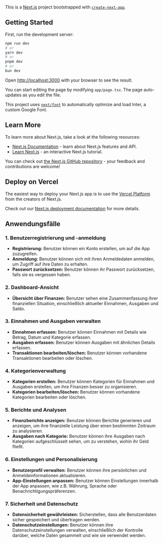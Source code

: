 This is a [Next.js](https://nextjs.org/) project bootstrapped with [`create-next-app`](https://github.com/vercel/next.js/tree/canary/packages/create-next-app).

## Getting Started

First, run the development server:

```bash
npm run dev
# or
yarn dev
# or
pnpm dev
# or
bun dev
```

Open [http://localhost:3000](http://localhost:3000) with your browser to see the result.

You can start editing the page by modifying `app/page.tsx`. The page auto-updates as you edit the file.

This project uses [`next/font`](https://nextjs.org/docs/basic-features/font-optimization) to automatically optimize and load Inter, a custom Google Font.

## Learn More

To learn more about Next.js, take a look at the following resources:

- [Next.js Documentation](https://nextjs.org/docs) - learn about Next.js features and API.
- [Learn Next.js](https://nextjs.org/learn) - an interactive Next.js tutorial.

You can check out [the Next.js GitHub repository](https://github.com/vercel/next.js/) - your feedback and contributions are welcome!

## Deploy on Vercel

The easiest way to deploy your Next.js app is to use the [Vercel Platform](https://vercel.com/new?utm_medium=default-template&filter=next.js&utm_source=create-next-app&utm_campaign=create-next-app-readme) from the creators of Next.js.

Check out our [Next.js deployment documentation](https://nextjs.org/docs/deployment) for more details.

## Anwendungsfälle

### 1. Benutzerregistrierung und -anmeldung
- **Registrierung:** Benutzer können ein Konto erstellen, um auf die App zuzugreifen.
- **Anmeldung:** Benutzer können sich mit ihren Anmeldedaten anmelden, um Zugriff auf ihre Daten zu erhalten.
- **Passwort zurücksetzen:** Benutzer können ihr Passwort zurücksetzen, falls sie es vergessen haben.

### 2. Dashboard-Ansicht
- **Übersicht über Finanzen:** Benutzer sehen eine Zusammenfassung ihrer finanziellen Situation, einschließlich aktueller Einnahmen, Ausgaben und Saldo.

### 3. Einnahmen und Ausgaben verwalten
- **Einnahmen erfassen:** Benutzer können Einnahmen mit Details wie Betrag, Datum und Kategorie erfassen.
- **Ausgaben erfassen:** Benutzer können Ausgaben mit ähnlichen Details erfassen.
- **Transaktionen bearbeiten/löschen:** Benutzer können vorhandene Transaktionen bearbeiten oder löschen.

### 4. Kategorienverwaltung
- **Kategorien erstellen:** Benutzer können Kategorien für Einnahmen und Ausgaben erstellen, um ihre Finanzen besser zu organisieren.
- **Kategorien bearbeiten/löschen:** Benutzer können vorhandene Kategorien bearbeiten oder löschen.

### 5. Berichte und Analysen
- **Finanzberichte anzeigen:** Benutzer können Berichte generieren und anzeigen, um ihre finanzielle Leistung über einen bestimmten Zeitraum zu analysieren.
- **Ausgaben nach Kategorie:** Benutzer können ihre Ausgaben nach Kategorien aufgeschlüsselt sehen, um zu verstehen, wohin ihr Geld fließt.

### 6. Einstellungen und Personalisierung
- **Benutzerprofil verwalten:** Benutzer können ihre persönlichen und Anmeldeinformationen aktualisieren.
- **App-Einstellungen anpassen:** Benutzer können Einstellungen innerhalb der App anpassen, wie z.B. Währung, Sprache oder Benachrichtigungspräferenzen.

### 7. Sicherheit und Datenschutz
- **Datensicherheit gewährleisten:** Sicherstellen, dass alle Benutzerdaten sicher gespeichert und übertragen werden.
- **Datenschutzeinstellungen:** Benutzer können ihre Datenschutzeinstellungen verwalten, einschließlich der Kontrolle darüber, welche Daten gesammelt und wie sie verwendet werden.
